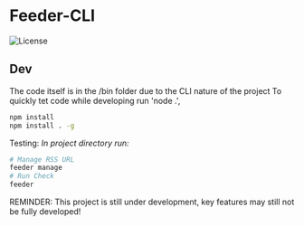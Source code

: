 # Feeder-CLI

![License](https://img.shields.io/github/license/ravinder-Olivier/Feeder-CLI)

## Dev

The code itself is in the /bin folder due to the CLI nature of the project
To quickly tet code while developing run 'node .',

```bash
npm install
npm install . -g 
```

Testing:
_In project directory run:_

```bash
# Manage RSS URL
feeder manage
# Run Check
feeder
```

REMINDER: This project is still under development, key features may still not be fully developed!
